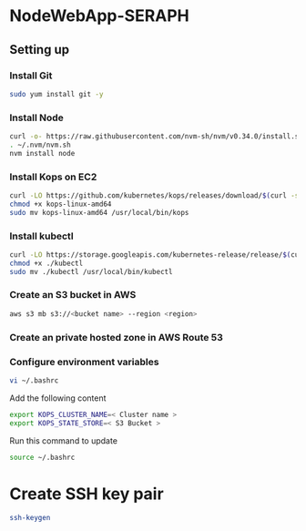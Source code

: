 # NodeWebApp-SERAPH

## Setting up

### Install Git
```sh
sudo yum install git -y
```
### Install Node
```sh
curl -o- https://raw.githubusercontent.com/nvm-sh/nvm/v0.34.0/install.sh | bash
. ~/.nvm/nvm.sh
nvm install node
```
### Install Kops on EC2
```sh
curl -LO https://github.com/kubernetes/kops/releases/download/$(curl -s https://api.github.com/repos/kubernetes/kops/releases/latest | grep tag_name | cut -d '"' -f 4)/kops-linux-amd64
chmod +x kops-linux-amd64
sudo mv kops-linux-amd64 /usr/local/bin/kops
```
### Install kubectl
```sh
curl -LO https://storage.googleapis.com/kubernetes-release/release/$(curl -s https://storage.googleapis.com/kubernetes-release/release/stable.txt)/bin/linux/amd64/kubectl
chmod +x ./kubectl
sudo mv ./kubectl /usr/local/bin/kubectl
```
### Create an S3 bucket in AWS
```sh
aws s3 mb s3://<bucket name> --region <region>
```
### Create an private hosted zone in AWS Route 53

### Configure environment variables
```sh
vi ~/.bashrc
```
Add the following content
```sh
export KOPS_CLUSTER_NAME=< Cluster name >
export KOPS_STATE_STORE=< S3 Bucket >
```
Run this command to update
```sh
source ~/.bashrc
```
# Create SSH key pair
```sh
ssh-keygen
```
